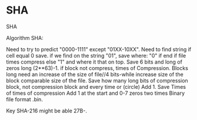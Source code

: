 # SHA
SHA

Algorithm SHA:

Need to try to predict "0000-1111" except "01XX-10XX". Need to find string if cell equal 0 save. if we find on the string "01", save where: "0" if end if file times compress else "1" and where it that on top. Save 6 bits and long of zeros long (2**63)-1. if block not compress, times of Compression. Blocks long need an increase of the size of file//4 bits-while increase size of the block comparable size of the file. Save how many long bits of compression block, not compression block and every time or (circle) Add 1. Save Times of times of compression Add 1 at the start and 0-7 zeros two times Binary file format .bin.

Key SHA-216 might be able 27B-.
